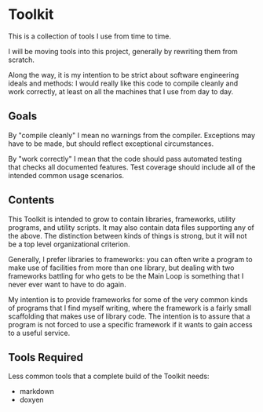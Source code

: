 Toolkit
=======

This is a collection of tools I use from time to time.

I will be moving tools into this project, generally by rewriting them
from scratch.

Along the way, it is my intention to be strict about software
engineering ideals and methods: I would really like this code to
compile cleanly and work correctly, at least on all the machines that
I use from day to day.

Goals
-----

By "compile cleanly" I mean no warnings from the compiler. Exceptions
may have to be made, but should reflect exceptional circumstances.

By "work correctly" I mean that the code should pass automated testing
that checks all documented features. Test coverage should include all
of the intended common usage scenarios.

Contents
--------

This Toolkit is intended to grow to contain libraries, frameworks,
utility programs, and utility scripts. It may also contain data files
supporting any of the above. The distinction between kinds of things
is strong, but it will not be a top level organizational criterion.

Generally, I prefer libraries to frameworks: you can often write a
program to make use of facilities from more than one library, but
dealing with two frameworks battling for who gets to be the Main Loop
is something that I never ever want to have to do again.

My intention is to provide frameworks for some of the very common
kinds of programs that I find myself writing, where the framework is a
fairly small scaffolding that makes use of library code. The intention
is to assure that a program is not forced to use a specific framework
if it wants to gain access to a useful service.

Tools Required
--------------

Less common tools that a complete build of the Toolkit needs:

  * markdown
  * doxyen
